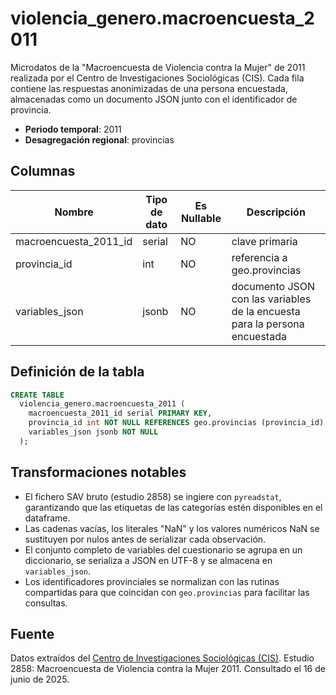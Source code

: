 # violencia_genero.macroencuesta_2011

Microdatos de la "Macroencuesta de Violencia contra la Mujer" de 2011 realizada por el Centro de Investigaciones Sociológicas (CIS). Cada fila contiene las respuestas anonimizadas de una persona encuestada, almacenadas como un documento JSON junto con el identificador de provincia.

- **Periodo temporal**: 2011
- **Desagregación regional**: provincias

## Columnas

| Nombre | Tipo de dato | Es Nullable | Descripción |
| --- | --- | --- | --- |
| macroencuesta_2011_id | serial | NO | clave primaria |
| provincia_id | int | NO | referencia a geo.provincias |
| variables_json | jsonb | NO | documento JSON con las variables de la encuesta para la persona encuestada |

## Definición de la tabla

```sql
CREATE TABLE
  violencia_genero.macroencuesta_2011 (
    macroencuesta_2011_id serial PRIMARY KEY,
    provincia_id int NOT NULL REFERENCES geo.provincias (provincia_id),
    variables_json jsonb NOT NULL
  );
```

## Transformaciones notables

- El fichero SAV bruto (estudio 2858) se ingiere con `pyreadstat`, garantizando que las etiquetas de las categorías estén disponibles en el dataframe.
- Las cadenas vacías, los literales "NaN" y los valores numéricos NaN se sustituyen por nulos antes de serializar cada observación.
- El conjunto completo de variables del cuestionario se agrupa en un diccionario, se serializa a JSON en UTF-8 y se almacena en `variables_json`.
- Los identificadores provinciales se normalizan con las rutinas compartidas para que coincidan con `geo.provincias` para facilitar las consultas.

## Fuente
Datos extraídos del <a href="https://www.cis.es/detalle-ficha-estudio?origen=estudio&idEstudio=12144" target="_blank">Centro de Investigaciones Sociológicas (CIS)</a>. Estudio 2858: Macroencuesta de Violencia contra la Mujer 2011.
Consultado el 16 de junio de 2025.
